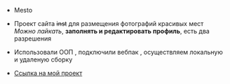 * Mesto

* Проект сайта ~~inst~~ для размещения фотографий красивых мест *Можно* _лайкать_, **заполнять и редактировать профиль**,  есть два разрешения
 
* Использовали ООП , подключили вебпак , осуществляем локальную и удаленую сборку

* [Ссылка на мой проект](https://shimich.github.io/mesto/ "Mesto")